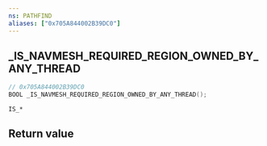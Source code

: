 ```yaml
---
ns: PATHFIND
aliases: ["0x705A844002B39DC0"]
---
```

## _IS_NAVMESH_REQUIRED_REGION_OWNED_BY_ANY_THREAD

```c
// 0x705A844002B39DC0
BOOL _IS_NAVMESH_REQUIRED_REGION_OWNED_BY_ANY_THREAD();
```

```
IS_*
```


## Return value
